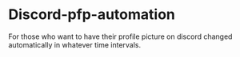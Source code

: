 # Discord-pfp-automation
For those who want to have their profile picture on discord changed automatically in whatever time intervals.
